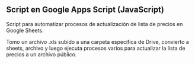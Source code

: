 ## Script en Google Apps Script (JavaScript)

Script para automatizar procesos de actualización de lista de precios en Google Sheets.

Tomo un archivo .xls subido a una carpeta específica de Drive, convierto a sheets, archivo y luego ejecuta procesos varios para actualizar la lista de precios a un archivo público.
